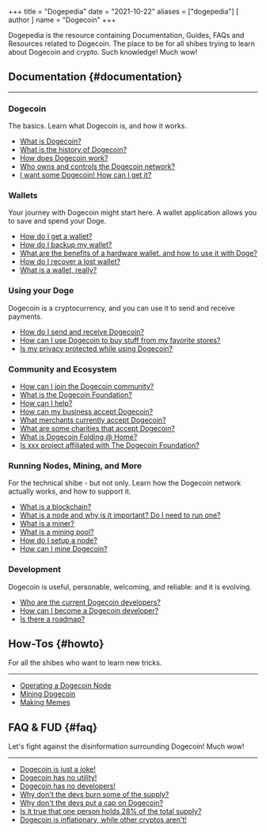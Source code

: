 +++
title = "Dogepedia"
date = "2021-10-22"
aliases = ["dogepedia"]
[ author ]
  name = "Dogecoin"
+++
 
Dogepedia is the resource containing Documentation, Guides, FAQs and Resources related to Dogecoin. The place to be for all shibes trying to learn about Dogecoin and crypto. Such knowledge! Much wow!

## Documentation {#documentation}
***
### Dogecoin
The basics. Learn what Dogecoin is, and how it works.
- [What is Dogecoin?](/dogepedia/articles/what-is-dogecoin)
- [What is the history of Dogecoin?](/dogepedia/articles/history-of-dogecoin)
- [How does Dogecoin work?](/dogepedia/articles/how-does-dogecoin-work)
- [Who owns and controls the Dogecoin network?](/dogepedia/articles/who-owns-dogecoin)
- [I want some Dogecoin! How can I get it?](/dogepedia/articles/get-dogecoin)

### Wallets
Your journey with Dogecoin might start here. A wallet application allows you to save and spend your Doge.
- [How do I get a wallet?](/dogepedia/articles/how-do-i-get-a-wallet)
- [How do I backup my wallet?](/dogepedia/articles/how-to-backup-a-wallet)
- [What are the benefits of a hardware wallet, and how to use it with Doge?](/dogepedia/articles/dogecoin-hardware-wallets)
- [How do I recover a lost wallet?](/dogepedia/articles/recover-a-lost-wallet)
- [What is a wallet, really?](/dogepedia/articles/what-is-a-wallet)

### Using your Doge
Dogecoin is a cryptocurrency, and you can use it to send and receive payments.
- [How do I send and receive Dogecoin?](/dogepedia/articles/send-and-receive-dogecoin)
- [How can I use Dogecoin to buy stuff from my favorite stores?](/dogepedia/articles/using-dogecoin-in-a-store)
- [Is my privacy protected while using Dogecoin?](/dogepedia/articles/dogecoin-and-privacy)

### Community and Ecosystem
- [How can I join the Dogecoin community?](/dogepedia/articles/join-the-dogecoin-community)
- [What is the Dogecoin Foundation?](/dogepedia/articles/what-is-the-dogecoin-foundation)
- [How can I help?](/dogepedia/articles/how-can-i-help-doge)
- [How can my business accept Dogecoin?](/dogepedia/articles/how-can-my-business-accept-dogecoin)
- [What merchants currently accept Dogecoin?](/dogepedia/articles/merchants-accepting-doge)
- [What are some charities that accept Dogecoin?](/dogepedia/articles/charities-accepting-doge)
- [What is Dogecoin Folding @ Home?](/dogepedia/articles/dogecoin-folding-at-home)
- [Is xxx project affiliated with The Dogecoin Foundation?](/dogepedia/articles/is-this-project-affiliated-with-dogecoin-foundation)

### Running Nodes, Mining, and More
For the technical shibe - but not only. Learn how the Dogecoin network actually works, and how to support it.
- [What is a blockchain?](/dogepedia/articles/what-is-a-blockchain)
- [What is a node and why is it important? Do I need to run one?](/dogepedia/articles/what-is-a-node)
- [What is a miner?](/dogepedia/articles/what-is-a-miner)
- [What is a mining pool?](/dogepedia/articles/what-is-a-mining-pool)
- [How do I setup a node?](/dogepedia/how-tos/operating-a-node)
- [How can I mine Dogecoin?](/dogepedia/how-tos/mining-dogecoin)

### Development
Dogecoin is useful, personable, welcoming, and reliable: and it is evolving.
- [Who are the current Dogecoin developers?](/dogepedia/articles/dogecoin-developers)
- [How can I become a Dogecoin developer?](/dogepedia/articles/becoming-a-dogecoin-developer)
- [Is there a roadmap?](/dogepedia/articles/dogecoin-roadmap)

## How-Tos {#howto}
For all the shibes who want to learn new tricks.
***
- [Operating a Dogecoin Node](/dogepedia/how-tos/operating-a-node)
- [Mining Dogecoin](/dogepedia/how-tos/mining-dogecoin)
- [Making Memes](/dogepedia/how-tos/making-memes)

## FAQ & FUD {#faq}
Let's fight against the disinformation surrounding Dogecoin! Much wow!
***
- [Dogecoin is just a joke!](/dogepedia/faq/dogecoin-is-a-joke)
- [Dogecoin has no utility!](/dogepedia/faq/dogecoin-has-no-utility)
- [Dogecoin has no developers!](/dogepedia/faq/dogecoin-has-no-developers)
- [Why don't the devs burn some of the supply?](/dogepedia/faq/dogecoin-and-coin-burning)
- [Why don't the devs put a cap on Dogecoin?](/dogepedia/faq/putting-a-cap-on-dogecoin)
- [Is it true that one person holds 28% of the total supply?](/dogepedia/faq/dogecoin-whale-wallets)
- [Dogecoin is inflationary, while other cryptos aren't!](/dogepedia/faq/dogecoin-inflation)